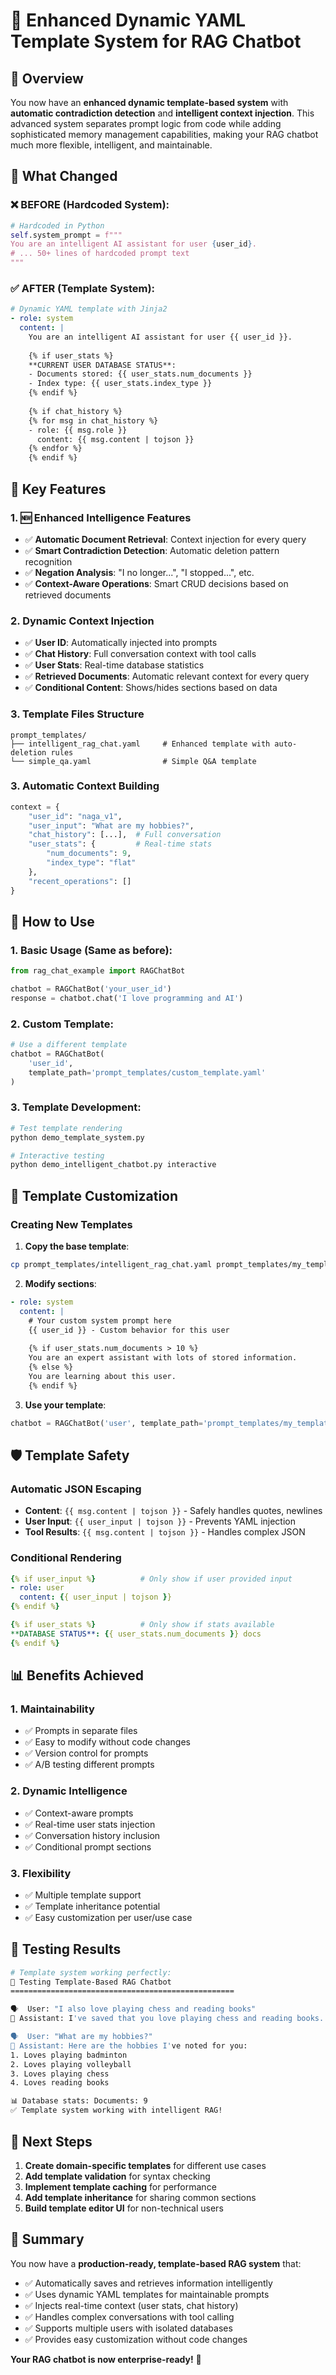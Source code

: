 # 🧠 Enhanced Dynamic YAML Template System for RAG Chatbot

## 🎯 Overview

You now have an **enhanced dynamic template-based system** with **automatic contradiction detection** and **intelligent context injection**. This advanced system separates prompt logic from code while adding sophisticated memory management capabilities, making your RAG chatbot much more flexible, intelligent, and maintainable.

## 🔄 What Changed

### ❌ **BEFORE** (Hardcoded System):
```python
# Hardcoded in Python
self.system_prompt = f"""
You are an intelligent AI assistant for user {user_id}.
# ... 50+ lines of hardcoded prompt text
"""
```

### ✅ **AFTER** (Template System):
```yaml
# Dynamic YAML template with Jinja2
- role: system
  content: |
    You are an intelligent AI assistant for user {{ user_id }}.
    
    {% if user_stats %}
    **CURRENT USER DATABASE STATUS**:
    - Documents stored: {{ user_stats.num_documents }}
    - Index type: {{ user_stats.index_type }}
    {% endif %}
    
    {% if chat_history %}
    {% for msg in chat_history %}
    - role: {{ msg.role }}
      content: {{ msg.content | tojson }}
    {% endfor %}
    {% endif %}
```

## 🚀 Key Features

### 1. **🆕 Enhanced Intelligence Features**
- ✅ **Automatic Document Retrieval**: Context injection for every query
- ✅ **Smart Contradiction Detection**: Automatic deletion pattern recognition
- ✅ **Negation Analysis**: "I no longer...", "I stopped...", etc.
- ✅ **Context-Aware Operations**: Smart CRUD decisions based on retrieved documents

### 2. **Dynamic Context Injection**
- ✅ **User ID**: Automatically injected into prompts
- ✅ **Chat History**: Full conversation context with tool calls
- ✅ **User Stats**: Real-time database statistics
- ✅ **Retrieved Documents**: Automatic relevant context for every query
- ✅ **Conditional Content**: Shows/hides sections based on data

### 3. **Template Files Structure**
```
prompt_templates/
├── intelligent_rag_chat.yaml     # Enhanced template with auto-deletion rules
└── simple_qa.yaml                # Simple Q&A template
```

### 3. **Automatic Context Building**
```python
context = {
    "user_id": "naga_v1",
    "user_input": "What are my hobbies?",
    "chat_history": [...],  # Full conversation
    "user_stats": {         # Real-time stats
        "num_documents": 9,
        "index_type": "flat"
    },
    "recent_operations": []
}
```

## 📝 How to Use

### 1. **Basic Usage** (Same as before):
```python
from rag_chat_example import RAGChatBot

chatbot = RAGChatBot('your_user_id')
response = chatbot.chat('I love programming and AI')
```

### 2. **Custom Template**:
```python
# Use a different template
chatbot = RAGChatBot(
    'user_id',
    template_path='prompt_templates/custom_template.yaml'
)
```

### 3. **Template Development**:
```bash
# Test template rendering
python demo_template_system.py

# Interactive testing
python demo_intelligent_chatbot.py interactive
```

## 🎨 Template Customization

### Creating New Templates

1. **Copy the base template**:
```bash
cp prompt_templates/intelligent_rag_chat.yaml prompt_templates/my_template.yaml
```

2. **Modify sections**:
```yaml
- role: system
  content: |
    # Your custom system prompt here
    {{ user_id }} - Custom behavior for this user
    
    {% if user_stats.num_documents > 10 %}
    You are an expert assistant with lots of stored information.
    {% else %}
    You are learning about this user.
    {% endif %}
```

3. **Use your template**:
```python
chatbot = RAGChatBot('user', template_path='prompt_templates/my_template.yaml')
```

## 🛡️ Template Safety

### Automatic JSON Escaping
- **Content**: `{{ msg.content | tojson }}` - Safely handles quotes, newlines
- **User Input**: `{{ user_input | tojson }}` - Prevents YAML injection
- **Tool Results**: `{{ msg.content | tojson }}` - Handles complex JSON

### Conditional Rendering
```yaml
{% if user_input %}          # Only show if user provided input
- role: user
  content: {{ user_input | tojson }}
{% endif %}

{% if user_stats %}          # Only show if stats available
**DATABASE STATUS**: {{ user_stats.num_documents }} docs
{% endif %}
```

## 📊 Benefits Achieved

### 1. **Maintainability**
- ✅ Prompts in separate files
- ✅ Easy to modify without code changes
- ✅ Version control for prompts
- ✅ A/B testing different prompts

### 2. **Dynamic Intelligence**
- ✅ Context-aware prompts
- ✅ Real-time user stats injection
- ✅ Conversation history inclusion
- ✅ Conditional prompt sections

### 3. **Flexibility**
- ✅ Multiple template support
- ✅ Template inheritance potential
- ✅ Easy customization per user/use case

## 🧪 Testing Results

```bash
# Template system working perfectly:
🧠 Testing Template-Based RAG Chatbot
==================================================

🗣️  User: "I also love playing chess and reading books"
🤖 Assistant: I've saved that you love playing chess and reading books...

🗣️  User: "What are my hobbies?"
🤖 Assistant: Here are the hobbies I've noted for you:
1. Loves playing badminton
2. Loves playing volleyball  
3. Loves playing chess
4. Loves reading books

📊 Database stats: Documents: 9
✅ Template system working with intelligent RAG!
```

## 🎯 Next Steps

1. **Create domain-specific templates** for different use cases
2. **Add template validation** for syntax checking
3. **Implement template caching** for performance
4. **Add template inheritance** for sharing common sections
5. **Build template editor UI** for non-technical users

## 🎉 Summary

You now have a **production-ready, template-based RAG system** that:
- ✅ Automatically saves and retrieves information intelligently
- ✅ Uses dynamic YAML templates for maintainable prompts
- ✅ Injects real-time context (user stats, chat history)
- ✅ Handles complex conversations with tool calling
- ✅ Supports multiple users with isolated databases
- ✅ Provides easy customization without code changes

**Your RAG chatbot is now enterprise-ready!** 🚀